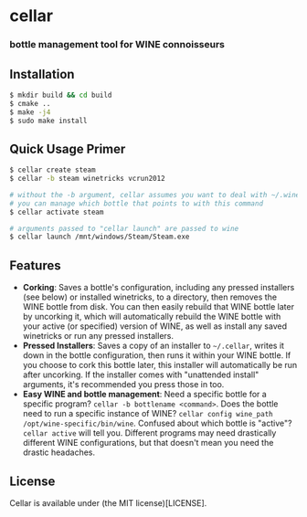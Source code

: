# cellar
### bottle management tool for WINE connoisseurs

## Installation
```sh
$ mkdir build && cd build
$ cmake ..
$ make -j4
$ sudo make install
```

## Quick Usage Primer
```sh
$ cellar create steam
$ cellar -b steam winetricks vcrun2012

# without the -b argument, cellar assumes you want to deal with ~/.wine
# you can manage which bottle that points to with this command
$ cellar activate steam

# arguments passed to "cellar launch" are passed to wine
$ cellar launch /mnt/windows/Steam/Steam.exe
```

## Features
* **Corking**: Saves a bottle's configuration, including any pressed installers (see below) or installed winetricks, to a directory, then removes the WINE bottle from disk.
  You can then easily rebuild that WINE bottle later by uncorking it, which will automatically rebuild the WINE bottle with your active (or specified) version of WINE, as
  well as install any saved winetricks or run any pressed installers.
* **Pressed Installers**: Saves a copy of an installer to `~/.cellar`, writes it down in the bottle configuration, then runs it within your WINE bottle. If you choose to
  cork this bottle later, this installer will automatically be run after uncorking. If the installer comes with "unattended install" arguments, it's recommended you press
  those in too.
* **Easy WINE and bottle management**: Need a specific bottle for a specific program? `cellar -b bottlename <command>`. Does the bottle need to run a specific instance of
  WINE? `cellar config wine_path /opt/wine-specific/bin/wine`. Confused about which bottle is "active"? `cellar active` will tell you. Different programs may need drastically
  different WINE configurations, but that doesn't mean you need the drastic headaches.

## License
Cellar is available under (the MIT license)[LICENSE].
